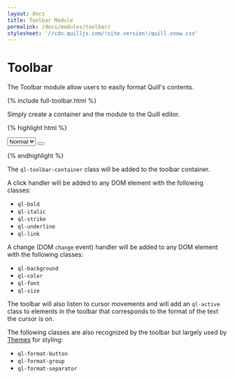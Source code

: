 ```yaml
---
layout: docs
title: Toolbar Module
permalink: /docs/modules/toolbar/
stylesheet: '//cdn.quilljs.com/!site.version!/quill.snow.css'
---
```


# Toolbar

The Toolbar module allow users to easily format Quill's contents.

<div class="quill-wrapper">
  <div id="toolbar-toolbar" class="toolbar">
  {% include full-toolbar.html %}
  </div>
  <div id="toolbar-editor" class="editor"></div>
</div>
<script src="//cdn.quilljs.com/{{site.version}}/quill.js"></script>
<script>
  var editor = new Quill('#toolbar-editor', {
    modules: {
      toolbar: { container: '#toolbar-toolbar' }
    },
    theme: 'snow'
  });
</script>

Simply create a container and the module to the Quill editor.

{% highlight html %}
<!-- Create toolbar container -->
<div id="toolbar">
  <!-- Add font size dropdown -->
  <select class="ql-size">
    <option value="small">Small</option>
    <option value="normal" selected>Normal</option>
    <option value="large">Large</option>
    <option value="huge">Huge</option>
  </select>
  <!-- Add a bold button -->
  <button class="ql-bold"></button>
</div>
<div id="editor"></div>

<!-- Initialize editor and toolbar -->
<script>
  var editor = new Quill('#editor');
  editor.addModule('toolbar', {
    container: '#toolbar'     // Selector for toolbar container
  });
</script>
{% endhighlight %}

The `ql-toolbar-container` class will be added to the toolbar container.

A click handler will be added to any DOM element with the following classes:

- `ql-bold`
- `ql-italic`
- `ql-strike`
- `ql-underline`
- `ql-link`

A change (DOM `change` event) handler will be added to any DOM element with the following classes:

- `ql-background`
- `ql-color`
- `ql-font`
- `ql-size`

The toolbar will also listen to cursor movements and will add an `ql-active` class to elements in the toolbar that corresponds to the format of the text the cursor is on.

The following classes are also recognized by the toolbar but largely used by [Themes](/docs/themes/) for styling:

- `ql-format-button`
- `ql-format-group`
- `ql-format-separator`
